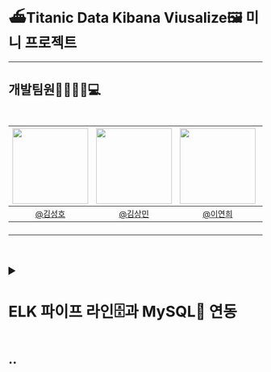 # ⛴Titanic Data Kibana Viusalize🖼 미니 프로젝트
---
<h2 style="font-size: 25px;"> 개발팀원👨‍👨‍👧‍👦💻<br>
<br>

|<img src="https://avatars.githubusercontent.com/u/175369539?v=4" width="150" height="150"/>|<img src="https://avatars.githubusercontent.com/u/79312705?v=4" width="150" height="150"/>|<img src="https://avatars.githubusercontent.com/u/98442485?v=4" width="150" height="150"/>|<img src="https://avatars.githubusercontent.com/u/175371231?v=4" width="150" height="150"/>|
|:-:|:-:|:-:|:-:|
|[@김성호](https://github.com/castlhoo)|[@김상민](https://github.com/isshomin)|[@이연희](https://github.com/LeeYeonhee-00)|[@오재웅](https://github.com/ohwoong2)|
---
<br>


<details>
<summary> <h2 style="font-size: 30px;">ELK 파이프 라인🗄️과 MySQL🐬 연동</summary>
<br>


## 설치 🖥️

- 설치
    - JDK17, mysql 설치
    
    ```
    sudo apt update 
    sudo apt install jdk17 // jdk17 설치
    
    sudo apt install mysql-server // mysql 설치
    ```
    
    - mysql-connector, elasticsearch, logstash, kibana 설치
    
    ```
    wget https://dev.mysql.com/get/Downloads/Connector-J/mysql-connector-java-8.0.23.tar.gz
    tar -xzf mysql-connector-java-8.0.23.tar.gz
    //Mysql-connector 설치
    
    wget https://artifacts.elastic.co/downloads/elasticsearch/elasticsearch-7.11.1-linux-x86_64.tar.gz
    tar -xzf elasticsearch-7.11.1-linux-x86_64.tar.gz
    //elasticsearch 설치
    
    wget https://artifacts.elastic.co/downloads/logstash/logstash-7.11.1-linux-x86_64.tar.gz
    tar -xzf logstash-7.11.1-linux-x86_64.tar.gz
    //logstash 설치
    
    wget https://artifacts.elastic.co/downloads/kibana/kibana-7.11.1-linux-x86_64.tar.gz
    tar -xzf kibana-7.11.1-linux-x86_64.tar.gz
    //kibana 설치
    ```
    

## 설정 ⚙️

- 설정
    - elasticsearch/config/elasticsearch.yml 수정
    
  <p align="left"><img src="https://github.com/user-attachments/assets/436a8f3c-859a-4846-95dd-5cf891fc65ca"></p><br>
    
    - logstash 경로에 .conf파일 생성 후 수정
        
        ```
        touch titanic.conf
        vi titanic.conf
        ```
        ```
        input {
          jdbc {
            jdbc_driver_library => "/home/username/ELK/logstash-7.11.1/tools/mysql-connector-java-8.0.23/mysql-connector-java-8.0.23.jar"
            //mysql-connector 경로값 지정필수
            jdbc_driver_class => "com.mysql.cj.jdbc.Driver"
            jdbc_connection_string => "jdbc:mysql://localhost:3306/fisa"
            jdbc_user => "root"
            jdbc_password => "root"
            schedule => "* * * * *" # 매 분마다 실행
            statement => "SELECT * FROM titanic_raw"
          }
        filter {
          if [cabin] {
                    grok {
                      match => { "cabin" => "(?<first_cabin>^[^\s]+)" }
                    }
                    grok {
                      match => { "first_cabin" => "^[A-Za-z]*(?<cabin_number>\d+)" }
                                  remove_field => ["first_cabin"]
                    }
                    mutate {
                          convert => { "cabin_number" => "integer" }
                    }
          }
        }
        output {
          elasticsearch {
            hosts => ["http://localhost:9200"]
            index => "titanic"
        #    document_id => "%{id}" # primary key로 사용할 필드
          }
        }
        ```
        
<p align="left"><img src="https://github.com/user-attachments/assets/cca96ee4-c9b8-44ac-87f5-5985ef0556ee"></p><br>
        
    - kibana/config/kibana.yml  [server.host](http://server.host): 0.0.0.0 추가
        
  <p align="left"><img src="https://github.com/user-attachments/assets/1a2d39fa-13e7-4721-a75d-ba5bd550dc91"></p><br>

    
    - Mysql 접속 후 root 계정 비밀번호 설정
        
        ```
        sudo mysql -u root -p
        (enter)
        
        show databases;
        
        alter user 'root'@'localhost' identified with mysql_native_password by 'root';
        
        //재실행
        exit
        sudo mysql -u root -p
        root
        ```
- virtualBox port-forwarding 추가

  <br>
    
<p align="left"><img src="https://github.com/user-attachments/assets/1cf46606-115d-41f9-9d31-c84d4a86ebfb"></p><br>

    

## 실행 🔎

- 실행
    - elasticsearch 실행
        
        ```
        ./elasticsearch
        ```
        <p align="left"><img src="https://github.com/user-attachments/assets/61029f95-5a99-4c54-8990-eb6806d1d0c7"></p><br>
        
    - logstash 실행
        
        ```
        ./logstash -f ../logstash.conf
        ```

        <p align="left"><img src="https://github.com/user-attachments/assets/e2ee91a9-1601-4e97-975e-85f7be44014b"></p><br>
    
    - kibana 실행
        
        ```
        ./kibana
        ```
        <p align="left"><img src="https://github.com/user-attachments/assets/00f37546-0511-4560-8ae2-eeef9c5e1044"></p><br>
        

## 확인 ☑️

- Multi Elasticsearch Head 에서 연동이 되었는지 확인😎😎
  
 <p align="left"><img src="https://github.com/user-attachments/assets/a7a59970-b765-4754-b1cc-ba14403d3749"></p><br>

</details>

..

